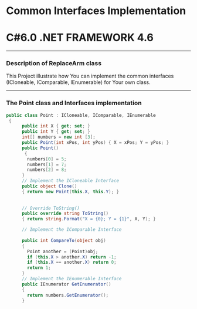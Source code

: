 # Common Interfaces Implementation
# C#6.0  .NET FRAMEWORK 4.6
----

### Description of ReplaceArm class
This Project illustrate how You can implement the common interfaces (ICloneable, IComparable, IEnumerable) for Your own class.

----

### The Point class and  Interfaces implementation

```C#
public class Point : ICloneable, IComparable, IEnumerable
 {
      public int X { get; set; }
      public int Y { get; set; }
      int[] numbers = new int [3];
      public Point(int xPos, int yPos) { X = xPos; Y = yPos; }
      public Point()
       {
        numbers[0] = 5;
        numbers[1] = 7;
        numbers[2] = 8;
      }
      // Implement the ICloneable Interface
      public object Clone()
      { return new Point(this.X, this.Y); } 
     
    
      // Override ToString()
      public override string ToString()
      { return string.Format("X = {0}; Y = {1}", X, Y); }

      // Implement the IComparable Interface
     
      public int CompareTo(object obj)
      {
        Point another = (Point)obj;
        if (this.X > another.X) return -1;
        if (this.X == another.X) return 0;
        return 1;
      }
      // Implement the IEnumerable Interface
      public IEnumerator GetEnumerator()
      {
        return numbers.GetEnumerator();
      }
```
